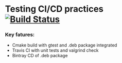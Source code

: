 # Testing CI/CD practices [![Build Status](https://travis-ci.org/Le0nX/test_cpp_ci.svg?branch=master)](https://travis-ci.org/Le0nX/test_cpp_ci)

### Key fatures:
* Cmake build with gtest and .deb package integrated 
* Travis CI with unit tests and valgrind check
* Bintray CD of .deb package  

